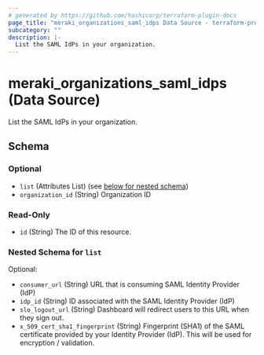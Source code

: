 ```yaml
---
# generated by https://github.com/hashicorp/terraform-plugin-docs
page_title: "meraki_organizations_saml_idps Data Source - terraform-provider-meraki"
subcategory: ""
description: |-
  List the SAML IdPs in your organization.
---
```


# meraki_organizations_saml_idps (Data Source)

List the SAML IdPs in your organization.



<!-- schema generated by tfplugindocs -->
## Schema

### Optional

- `list` (Attributes List) (see [below for nested schema](#nestedatt--list))
- `organization_id` (String) Organization ID

### Read-Only

- `id` (String) The ID of this resource.

<a id="nestedatt--list"></a>
### Nested Schema for `list`

Optional:

- `consumer_url` (String) URL that is consuming SAML Identity Provider (IdP)
- `idp_id` (String) ID associated with the SAML Identity Provider (IdP)
- `slo_logout_url` (String) Dashboard will redirect users to this URL when they sign out.
- `x_509_cert_sha1_fingerprint` (String) Fingerprint (SHA1) of the SAML certificate provided by your Identity Provider (IdP). This will be used for encryption / validation.
